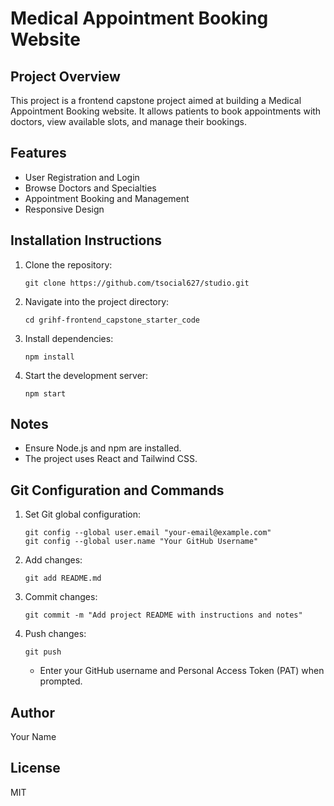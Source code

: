 # Medical Appointment Booking Website

## Project Overview

This project is a frontend capstone project aimed at building a Medical Appointment Booking website. It allows patients to book appointments with doctors, view available slots, and manage their bookings.

## Features

* User Registration and Login
* Browse Doctors and Specialties
* Appointment Booking and Management
* Responsive Design

## Installation Instructions

1. Clone the repository:

   ```
   git clone https://github.com/tsocial627/studio.git
   ```
2. Navigate into the project directory:

   ```
   cd grihf-frontend_capstone_starter_code
   ```
3. Install dependencies:

   ```
   npm install
   ```
4. Start the development server:

   ```
   npm start
   ```

## Notes

* Ensure Node.js and npm are installed.
* The project uses React and Tailwind CSS.

## Git Configuration and Commands

1. Set Git global configuration:

   ```
   git config --global user.email "your-email@example.com"
   git config --global user.name "Your GitHub Username"
   ```
2. Add changes:

   ```
   git add README.md
   ```
3. Commit changes:

   ```
   git commit -m "Add project README with instructions and notes"
   ```
4. Push changes:

   ```
   git push
   ```

   * Enter your GitHub username and Personal Access Token (PAT) when prompted.

## Author

Your Name

## License

MIT
